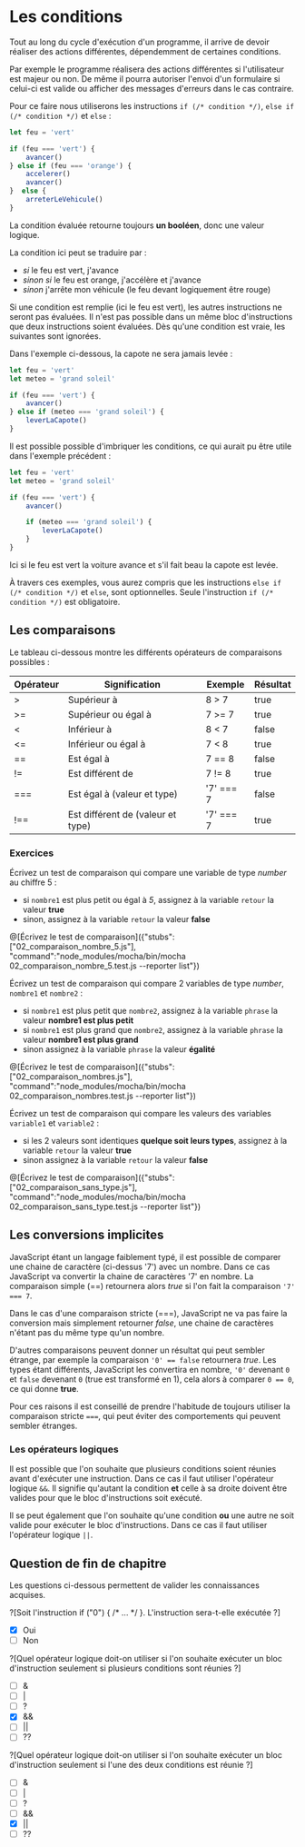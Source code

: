 # Les conditions

Tout au long du cycle d'exécution d'un programme, il arrive de devoir réaliser des actions différentes, dépendemment de certaines conditions.

Par exemple le programme réalisera des actions différentes si l'utilisateur est majeur ou non. De même il pourra autoriser l'envoi d'un formulaire si celui-ci est valide ou afficher des messages d'erreurs dans le cas contraire.

Pour ce faire nous utiliserons les instructions ``` if (/* condition */) ```, ``` else if (/* condition */) ``` et ``` else ``` :

```js
let feu = 'vert'

if (feu === 'vert') {
    avancer()
} else if (feu === 'orange') {
    accelerer()
    avancer()
}  else {
    arreterLeVehicule()
}
```

La condition évaluée retourne toujours **un booléen**, donc une valeur logique.

La condition ici peut se traduire par :

* _si_ le feu est vert, j'avance
* _sinon si_ le feu est orange, j'accélère et j'avance
* _sinon_ j'arrête mon véhicule (le feu devant logiquement être rouge)

Si une condition est remplie (ici le feu est vert), les autres instructions ne seront pas évaluées. Il n'est pas possible dans un même bloc d'instructions que deux instructions soient évaluées. Dès qu'une condition est vraie, les suivantes sont ignorées.

Dans l'exemple ci-dessous, la capote ne sera jamais levée :

```js
let feu = 'vert'
let meteo = 'grand soleil'

if (feu === 'vert') {
    avancer()
} else if (meteo === 'grand soleil') {
    leverLaCapote()
}
```

Il est possible possible d'imbriquer les conditions, ce qui aurait pu être utile dans l'exemple précédent :

```js
let feu = 'vert'
let meteo = 'grand soleil'

if (feu === 'vert') {
    avancer()

    if (meteo === 'grand soleil') {
        leverLaCapote()
    }
}
```

Ici si le feu est vert la voiture avance et s'il fait beau la capote est levée.

À travers ces exemples, vous aurez compris que les instructions ``` else if (/* condition */) ``` et ``` else ```, sont optionnelles. Seule l'instruction ``` if (/* condition */) ``` est obligatoire.

## Les comparaisons

Le tableau ci-dessous montre les différents opérateurs de comparaisons possibles :

| Opérateur | Signification                     | Exemple   | Résultat |
| --------- | --------------------------------- | --------- | -------- |
| >         | Supérieur à                       | 8 > 7     | true     |
| >=        | Supérieur ou égal à               | 7 >= 7    | true     |
| <         | Inférieur à                       | 8 < 7     | false    |
| <=        | Inférieur ou égal à               | 7 < 8     | true     |
| ==        | Est égal à                        | 7 == 8    | false    |
| !=        | Est différent de                  | 7 != 8    | true     |
| ===       | Est égal à (valeur et type)       | '7' === 7 | false    |
| !==       | Est différent de (valeur et type) | '7' === 7 | true     |

### Exercices

Écrivez un test de comparaison qui compare une variable de type _number_ au chiffre 5 :

* si ``` nombre1 ``` est plus petit ou égal à _5_, assignez à la variable ``` retour ``` la valeur **true**
* sinon, assignez à la variable ``` retour ``` la valeur **false**

@[Écrivez le test de comparaison]({"stubs":["02_comparaison_nombre_5.js"], "command":"node_modules/mocha/bin/mocha 02_comparaison_nombre_5.test.js --reporter list"})

Écrivez un test de comparaison qui compare 2 variables de type _number_, ``` nombre1 ``` et ``` nombre2 ``` :

* si ``` nombre1 ``` est plus petit que ``` nombre2 ```, assignez à la variable ``` phrase ``` la valeur **nombre1 est plus petit**
* si ``` nombre1 ``` est plus grand que ``` nombre2 ```, assignez à la variable ``` phrase ``` la valeur **nombre1 est plus grand**
* sinon assignez à la variable ``` phrase ``` la valeur **égalité**

@[Écrivez le test de comparaison]({"stubs":["02_comparaison_nombres.js"], "command":"node_modules/mocha/bin/mocha 02_comparaison_nombres.test.js --reporter list"})

Écrivez un test de comparaison qui compare les valeurs des variables ``` variable1 ``` et ``` variable2 ``` :

* si les 2 valeurs sont identiques **quelque soit leurs types**, assignez à la variable ``` retour ``` la valeur **true**
* sinon assignez à la variable ``` retour ``` la valeur **false**

@[Écrivez le test de comparaison]({"stubs":["02_comparaison_sans_type.js"], "command":"node_modules/mocha/bin/mocha 02_comparaison_sans_type.test.js --reporter list"})

## Les conversions implicites

JavaScript étant un langage faiblement typé, il est possible de comparer une chaine de caractère (ci-dessus '7') avec un nombre. Dans ce cas JavaScript va convertir la chaine de caractères '7' en nombre. La comparaison simple (==) retournera alors _true_ si l'on fait la comparaison ``` '7' === 7 ```.

Dans le cas d'une comparaison stricte (===), JavaScript ne va pas faire la conversion mais simplement retourner _false_, une chaine de caractères n'étant pas du même type qu'un nombre.

D'autres comparaisons peuvent donner un résultat qui peut sembler étrange, par exemple la comparaison ``` '0' == false ``` retournera _true_. Les types étant différents, JavaScript les convertira en nombre, ``` '0' ``` devenant ``` 0 ``` et ``` false ``` devenant ``` 0 ``` (true est transformé en 1), cela alors à comparer ``` 0 == 0 ```, ce qui donne **true**.

Pour ces raisons il est conseillé de prendre l'habitude de toujours utiliser la comparaison stricte ``` === ```, qui peut éviter des comportements qui peuvent sembler étranges.

### Les opérateurs logiques

Il est possible que l'on souhaite que plusieurs conditions soient réunies avant d'exécuter une instruction. Dans ce cas il faut utiliser l'opérateur logique ``` && ```. Il signifie qu'autant la condition **et** celle à sa droite doivent être valides pour que le bloc d'instructions soit exécuté.

Il se peut également que l'on souhaite qu'une condition **ou** une autre ne soit valide pour exécuter le bloc d'instructions. Dans ce cas il faut utiliser l'opérateur logique ``` || ```.

## Question de fin de chapitre

Les questions ci-dessous permettent de valider les connaissances acquises.

?[Soit l'instruction if ("0") { /* ... */ }. L'instruction sera-t-elle exécutée ?]
-[x] Oui
-[ ] Non

?[Quel opérateur logique doit-on utiliser si l'on souhaite exécuter un bloc d'instruction seulement si plusieurs conditions sont réunies ?]
-[ ] &
-[ ] |
-[ ] ?
-[x] &&
-[ ] ||
-[ ] ??

?[Quel opérateur logique doit-on utiliser si l'on souhaite exécuter un bloc d'instruction seulement si l'une des deux conditions est réunie ?]
-[ ] &
-[ ] |
-[ ] ?
-[ ] &&
-[x] ||
-[ ] ??